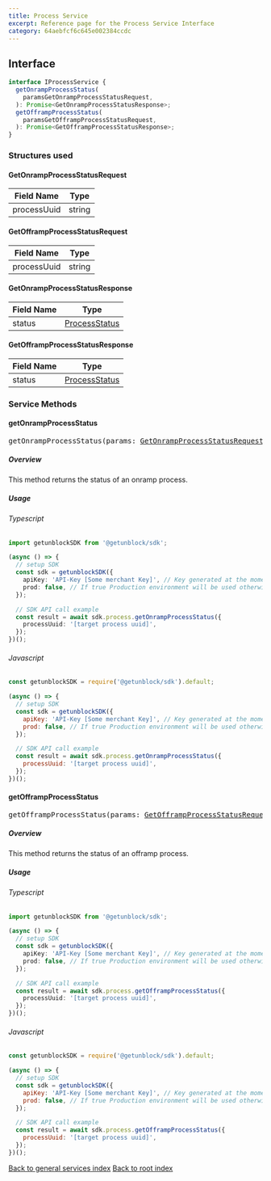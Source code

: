 ```yaml
---
title: Process Service
excerpt: Reference page for the Process Service Interface
category: 64aebfcf6c645e002384ccdc
---
```


## Interface

```typescript
interface IProcessService {
  getOnrampProcessStatus(
    paramsGetOnrampProcessStatusRequest,
  ): Promise<GetOnrampProcessStatusResponse>;
  getOfframpProcessStatus(
    paramsGetOfframpProcessStatusRequest,
  ): Promise<GetOfframpProcessStatusResponse>;
}
```

### Structures used

#### <span id="GetOnrampProcessStatusRequest"></span>GetOnrampProcessStatusRequest

| Field Name  | Type   |
| ----------- | ------ |
| processUuid | string |

#### <span id="GetOfframpProcessStatusRequest"></span>GetOfframpProcessStatusRequest

| Field Name  | Type   |
| ----------- | ------ |
| processUuid | string |

#### <span id="GetOnrampProcessStatusResponse"></span>GetOnrampProcessStatusResponse

| Field Name | Type                                           |
| ---------- | ---------------------------------------------- |
| status     | [ProcessStatus](COMMON_TYPES.md#Processstatus) |

#### <span id="GetOfframpProcessStatusResponse"></span>GetOfframpProcessStatusResponse

| Field Name | Type                                           |
| ---------- | ---------------------------------------------- |
| status     | [ProcessStatus](COMMON_TYPES.md#Processstatus) |

### Service Methods

#### getOnrampProcessStatus

<div><pre>getOnrampProcessStatus(params: <a href="#GetOnrampProcessStatusRequest">GetOnrampProcessStatusRequest</a>): Promise&#60;<a href="#GetOnrampProcessStatusResponse">GetOnrampProcessStatusResponse</a>&#62;</pre></div>

##### Overview

This method returns the status of an onramp process.

##### Usage

###### Typescript

```typescript
import getunblockSDK from '@getunblock/sdk';

(async () => {
  // setup SDK
  const sdk = getunblockSDK({
    apiKey: 'API-Key [Some merchant Key]', // Key generated at the moment the merchant was created in getunblock system
    prod: false, // If true Production environment will be used otherwise Sandbox will be used instead
  });

  // SDK API call example
  const result = await sdk.process.getOnrampProcessStatus({
    processUuid: '[target process uuid]',
  });
})();
```

###### Javascript

```javascript
const getunblockSDK = require('@getunblock/sdk').default;

(async () => {
  // setup SDK
  const sdk = getunblockSDK({
    apiKey: 'API-Key [Some merchant Key]', // Key generated at the moment the merchant was created in getunblock system
    prod: false, // If true Production environment will be used otherwise Sandbox will be used instead
  });

  // SDK API call example
  const result = await sdk.process.getOnrampProcessStatus({
    processUuid: '[target process uuid]',
  });
})();
```

#### getOfframpProcessStatus

<div><pre>getOfframpProcessStatus(params: <a href="#GetOfframpProcessStatusRequest">GetOfframpProcessStatusRequest</a>): Promise&#60;<a href="#GetOfframpProcessStatusResponse">GetOfframpProcessStatusResponse</a>&#62;</pre></div>

##### Overview

This method returns the status of an offramp process.

##### Usage

###### Typescript

```typescript
import getunblockSDK from '@getunblock/sdk';

(async () => {
  // setup SDK
  const sdk = getunblockSDK({
    apiKey: 'API-Key [Some merchant Key]', // Key generated at the moment the merchant was created in getunblock system
    prod: false, // If true Production environment will be used otherwise Sandbox will be used instead
  });

  // SDK API call example
  const result = await sdk.process.getOfframpProcessStatus({
    processUuid: '[target process uuid]',
  });
})();
```

###### Javascript

```javascript
const getunblockSDK = require('@getunblock/sdk').default;

(async () => {
  // setup SDK
  const sdk = getunblockSDK({
    apiKey: 'API-Key [Some merchant Key]', // Key generated at the moment the merchant was created in getunblock system
    prod: false, // If true Production environment will be used otherwise Sandbox will be used instead
  });

  // SDK API call example
  const result = await sdk.process.getOfframpProcessStatus({
    processUuid: '[target process uuid]',
  });
})();
```

<div class="CodeMirror-gutter-filler">

[Back to general services index](./index.md)
[Back to root index](../index.md)

</div>
